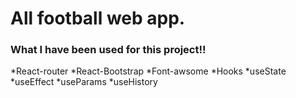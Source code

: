 # All football web app.
### What I have been used for this project!!

*React-router
*React-Bootstrap
*Font-awsome
*Hooks
  *useState
  *useEffect
  *useParams
  *useHistory